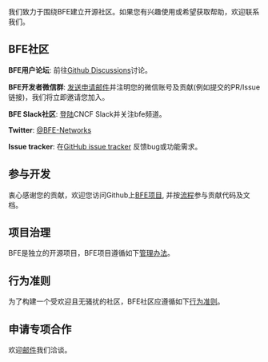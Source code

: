 我们致力于围绕BFE建立开源社区。如果您有兴趣使用或希望获取帮助，欢迎联系我们。

## BFE社区

**BFE用户论坛**: 前往[Github Discussions](https://github.com/bfenetworks/bfe/discussions)讨论。

**BFE开发者微信群**: [发送申请邮件](mailto:bfe-osc@baidu.com)并注明您的微信账号及贡献(例如提交的PR/Issue链接)，我们将立即邀请您加入。

**BFE Slack社区**: [登陆](https://slack.cncf.io/)CNCF Slack并关注bfe频道。

**Twitter**: [@BFE-Networks](https://twitter.com/BfeNetworks)

**Issue tracker**: 在[GitHub issue tracker](https://github.com/bfenetworks/bfe/issues) 反馈bug或功能需求。

## 参与开发

衷心感谢您的贡献，欢迎您访问Github上[BFE项目](https://github.com/bfenetworks/bfe), 并按[流程](https://github.com/bfenetworks/bfe/blob/develop/CONTRIBUTING.md)参与贡献代码及文档。

## 项目治理

BFE是独立的开源项目，BFE项目遵循如下[管理办法](https://github.com/bfenetworks/bfe/blob/develop/GOVERNANCE.md)。

## 行为准则

为了构建一个受欢迎且无骚扰的社区，BFE社区应遵循如下[行为准则](https://github.com/bfenetworks/bfe/blob/develop/CODE_OF_CONDUCT.md)。

## 申请专项合作

欢迎[邮件](mailto:bfe-osc@baidu.com)我们洽谈。

